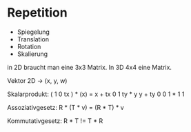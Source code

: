 # Repetition

* Spiegelung
* Translation
* Rotation
* Skalierung

in 2D braucht man eine 3x3 Matrix. In 3D 4x4 eine Matrix.

Vektor 2D -> (x, y, w)

Skalarprodukt:
( 1 0 tx ) * (x)  =  x + tx
  0 1 ty   *  y      y + ty
  0 0 1    *  1      1

Assoziativgesetz:
R * (T * v) = (R * T) * v

Kommutativgesetz:
R * T != T * R